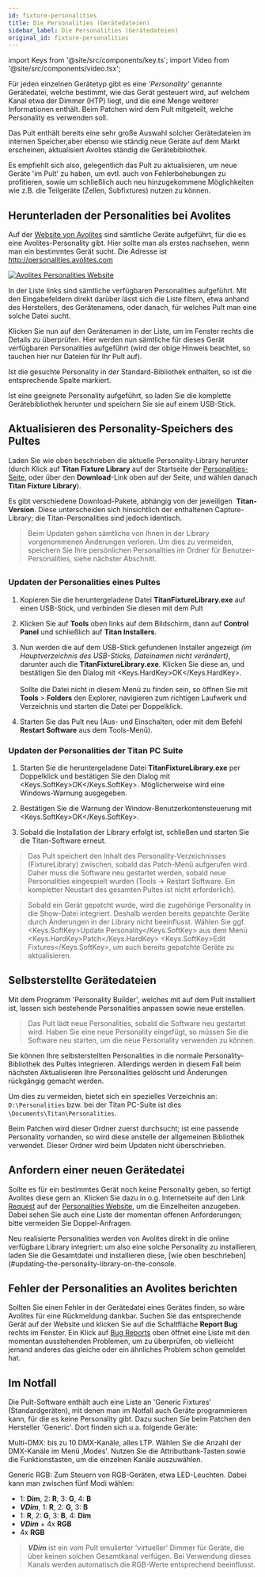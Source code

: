 ```yaml
---
id: fixture-personalities
title: Die Personalities (Gerätedateien)
sidebar_label: Die Personalities (Gerätedateien)
original_id: fixture-personalities
---
```


import Keys from '@site/src/components/key.ts';
import Video from '@site/src/components/video.tsx';

Für jeden einzelnen Gerätetyp gibt es eine *'Personality'* genannte
Gerätedatei, welche bestimmt, wie das Gerät gesteuert wird, auf welchem
Kanal etwa der Dimmer (HTP) liegt, und die eine Menge weiterer
Informationen enthält. Beim Patchen wird dem Pult mitgeteilt, welche
Personality es verwenden soll.

Das Pult enthält bereits eine sehr große Auswahl solcher Gerätedateien
im internen Speicher,aber ebenso wie ständig neue Geräte auf dem Markt
erscheinen, aktualisiert Avolites ständig die Gerätebibliothek.

Es empfiehlt sich also, gelegentlich das Pult zu aktualisieren, um neue
Geräte 'im Pult' zu haben, um evtl. auch von Fehlerbehebungen zu
profitieren, sowie um schließlich auch neu hinzugekommene Möglichkeiten
wie z.B. die Teilgeräte (Zellen, Subfixtures) nutzen zu können.

## Herunterladen der Personalities bei Avolites

Auf der [Website von Avolites](http://personalities.avolites.com) sind 
sämtliche Geräte aufgeführt, für die es eine Avolites-Personality gibt. 
Hier sollte man als erstes nachsehen, wenn man ein bestimmtes Gerät sucht. 
Die Adresse ist http://personalities.avolites.com

[![Avolites Personalities Website](/docs/images/Avolites-Personalities-Website.png)](https://personalities.avolites.com/)

In der Liste links sind sämtliche verfügbaren Personalities aufgeführt.
Mit den Eingabefeldern direkt darüber lässt sich die Liste filtern, etwa
anhand des Herstellers, des Gerätenamens, oder danach, für welches Pult
man eine solche Datei sucht.

Klicken Sie nun auf den Gerätenamen in der Liste, um im Fenster rechts
die Details zu überprüfen. Hier werden nun sämtliche für dieses Gerät
verfügbaren Personalities aufgeführt (wird der obige Hinweis beachtet,
so tauchen hier nur Dateien für Ihr Pult auf).

Ist die gesuchte Personality in der Standard-Bibliothek enthalten, so
ist die entsprechende Spalte markiert.

Ist eine geeignete Personality aufgeführt, so laden Sie die komplette
Gerätebibliothek herunter und speichern Sie sie auf einem USB-Stick.

## Aktualisieren des Personality-Speichers des Pultes

Laden Sie wie oben beschrieben die aktuelle Personality-Library herunter
(durch Klick auf <strong>Titan Fixture Library</strong> auf der Startseite der
[Personalities-Seite](https://personalities.avolites.com), 
oder über den <strong>Download</strong>-Link oben auf der Seite, und
wählen danach <strong>Titan Fixture Library</strong>).

Es gibt verschiedene Download-Pakete, abhängig von der jeweiligen 
&nbsp;<strong>Titan-Version</strong>. Diese unterscheiden sich hinsichtlich der enthaltenen 
Capture-Library; die Titan-Personalities sind jedoch identisch.

>	Beim Updaten gehen sämtliche von Ihnen in der Library vorgenommenen Änderungen 
	verloren. Um dies zu vermeiden, speichern Sie Ihre persönlichen Personalities im 
	Ordner für Benutzer-Personalities, siehe nächster Abschnitt.
## 

### Updaten der Personalities eines Pultes

1.	Kopieren Sie die heruntergeladene Datei <strong>TitanFixtureLibrary.exe</strong> 
	auf einen USB-Stick, und verbinden Sie diesen mit dem Pult

2.	Klicken Sie auf <strong>Tools</strong> oben links auf dem Bildschirm, dann auf
	<strong>Control Panel</strong> und schließlich auf <strong>Titan Installers</strong>.

3.	Nun werden die auf dem USB-Stick gefundenen Installer angezeigt 
	*(im Hauptverzeichnis des USB-Sticks, Dateinamen nicht verändert)*,
	darunter auch die <strong>TitanFixtureLibrary.exe</strong>. Klicken Sie diese an, und
	bestätigen Sie den Dialog mit <Keys.HardKey>OK</Keys.HardKey>.\
	\
	Sollte die Datei nicht in diesem Menü zu finden sein, so öffnen
	Sie mit <strong>Tools</strong> > <strong>Folders</strong> den Explorer, navigieren zum 
	richtigen Laufwerk und Verzeichnis und starten die Datei per
	Doppelklick.

4.	Starten Sie das Pult neu (Aus- und Einschalten, oder mit dem Befehl
	<strong>Restart Software</strong> aus dem Tools-Menü).

### Updaten der Personalities der Titan PC Suite

1.	Starten Sie die heruntergeladene Datei <strong>TitanFixtureLibrary.exe</strong> per
	Doppelklick und bestätigen Sie den Dialog mit <Keys.SoftKey>OK</Keys.SoftKey>. Möglicherweise 
	wird eine Windows-Warnung ausgegeben.

2.	Bestätigen Sie die Warnung der Window-Benutzerkontensteuerung mit
	<Keys.SoftKey>OK</Keys.SoftKey>.

3.	Sobald die Installation der Library erfolgt ist, schließen und
	starten Sie die Titan-Software erneut.

>	Das Pult speichert den Inhalt des Personality-Verzeichnisses
    (FixtureLibrary) zwischen, sobald das Patch-Menü aufgerufen wird.
    Daher muss die Software neu gestartet werden, sobald neue
    Personalities eingespielt wurden (Tools -> Restart Software. Ein
    kompletter Neustart des gesamten Pultes ist nicht erforderlich).

>	Sobald ein Gerät gepatcht wurde, wird die zugehörige Personality in
    die Show-Datei integriert. Deshalb werden bereits gepatchte Geräte
    durch Änderungen in der Library nicht beeinflusst. Wählen Sie ggf.
    <Keys.SoftKey>Update Personality</Keys.SoftKey> aus dem Menü <Keys.HardKey>Patch</Keys.HardKey> <Keys.SoftKey>Edit Fixtures</Keys.SoftKey>, um
    auch bereits gepatchte Geräte zu aktualisieren.

## Selbsterstellte Gerätedateien

Mit dem Programm 'Personality Builder', welches mit auf dem Pult
installiert ist, lassen sich bestehende Personalities anpassen sowie
neue erstellen.

>	Das Pult lädt neue Personalities, sobald die Software neu gestartet 
	wird. Haben Sie eine neue Personality eingefügt, so müssen Sie die 
	Software neu starten, um die neue Personality verwenden zu können.

Sie können Ihre selbsterstellten Personalities in die normale
Personality-Bibliothek des Pultes integrieren. Allerdings werden in 
diesem Fall beim nächsten Aktualisieren Ihre Personalities gelöscht
und Änderungen rückgängig gemacht werden.

Um dies zu vermeiden, bietet sich ein spezielles Verzeichnis an: 
`D:\Personalities` bzw. bei der Titan PC-Suite ist dies `\Documents\Titan\Personalities`.

Beim Patchen wird dieser Ordner zuerst durchsucht; ist eine passende
Personality vorhanden, so wird diese anstelle der allgemeinen Bibliothek
verwendet. Dieser Ordner wird beim Updaten nicht überschrieben.

## Anfordern einer neuen Gerätedatei

Sollte es für ein bestimmtes Gerät noch keine Personality geben, so
fertigt Avolites diese gern an. Klicken Sie dazu in o.g. Internetseite
auf den Link [Request](https://personalities.avolites.com/?mainPage=Request%20Queue.asp&) auf
der [Personalities Website](https://personalities.avolites.com/), um 
die Einzelheiten anzugeben. Dabei sehen Sie auch eine Liste der momentan 
offenen Anforderungen; bitte vermeiden Sie Doppel-Anfragen.

Neu realisierte Personalities werden von Avolites direkt in die online
verfügbare Library integriert: um also eine solche Personality zu
installieren, laden Sie die Gesamtdatei und installieren diese, [wie oben
beschrieben](#updating-the-personality-library-on-the-console.

## Fehler der Personalities an Avolites berichten

Sollten Sie einen Fehler in der Gerätedatei eines Gerätes finden, so
wäre Avolites für eine Rückmeldung dankbar. Suchen Sie das entsprechende
Gerät auf der Website und klicken Sie auf die Schaltfläche <strong>Report Bug</strong>
rechts im Fenster. Ein Klick auf [Bug Reports](https://personalities.avolites.com/Bug%20Queue.asp) oben öffnet eine Liste
mit den momentan ausstehenden Problemen, um zu überprüfen, ob vielleicht
jemand anderes das gleiche oder ein ähnliches Problem schon gemeldet
hat.

## Im Notfall

Die Pult-Software enthält auch eine Liste an 'Generic Fixtures'
(Standardgeräten), mit denen man im Notfall auch Geräte programmieren
kann, für die es keine Personality gibt. Dazu suchen Sie beim Patchen
den Hersteller 'Generic'. Dort finden sich u.a. folgende Geräte:

Multi-DMX: bis zu 10 DMX-Kanäle, alles LTP. Wählen Sie die Anzahl der
DMX-Kanäle im Menü ‚Modes'. Nutzen Sie die Attributbank-Tasten sowie die
Funktionstasten, um die einzelnen Kanäle auszuwählen.

Generic RGB: Zum Steuern von RGB-Geräten, etwa LED-Leuchten. Dabei kann
man zwischen fünf Modi wählen:
- 1: <strong>Dim</strong>,  2: <strong>R</strong>,  3: <strong>G</strong>, 4: <strong>B</strong>
- <strong><em>VDim</em></strong>, 1: <strong>R</strong>, 2: <strong>G</strong>, 3: <strong>B</strong>
- 1: <strong>R</strong>, 2: <strong>G</strong>, 3: <strong>B</strong>, 4: <strong>Dim</strong>
- <strong><em>VDim</em></strong> + 4x <strong>RGB</strong>
- 4x <strong>RGB</strong>

>	<strong><em>VDim</em></strong> ist ein vom Pult emulierter 'virtueller' Dimmer für Geräte, die
	über keinen solchen Gesamtkanal verfügen. Bei Verwendung dieses Kanals
	werden automatisch die RGB-Werte entsprechend beeinflusst.